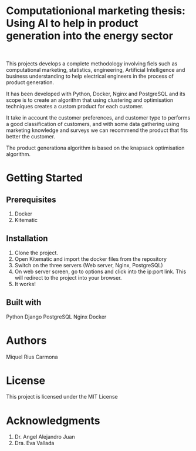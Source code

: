 <h1>Computationional marketing thesis: Using AI to help in product generation into the energy sector</h1><br>
  
This projects develops a complete methodology involving fiels such as computational marketing, statistics, engineering, Artificial       Intelligence and business understanding to help electrical engineers in the process of product generation. 
  
It has been developed with Python, Docker, Nginx and PostgreSQL and its scope is to create an algorithm that using clustering and optimisation techniques creates a custom product for each customer. 

It take in account the customer preferences, and customer type to performs a good classification of customers, and with some data gathering using marketing knowledge and surveys we can recommend the product that fits better the customer.

  The product generationa algorithm is based on the knapsack optimisation algorithm.

<h1>Getting Started</h1>

<h2>Prerequisites</h2>

1. Docker
2. Kitematic

<h2>Installation</h2>

1. Clone the project.
2. Open Kitematic and import the docker files from the repository
3. Switch on the three servers (Web server, Nginx, PostgreSQL)
4. On web server screen, go to options and click into the ip:port link. This will redirect to the project into your browser.
5. It works!

<h2>Built with</h2>

  Python
  Django
  PostgreSQL
  Nginx
  Docker 

<h1>Authors</h1>

  Miquel Rius Carmona

<h1>License</h1>

  This project is licensed under the MIT License

<h1>Acknowledgments</h1>

  1. Dr. Angel Alejandro Juan
  2. Dra. Eva Vallada
